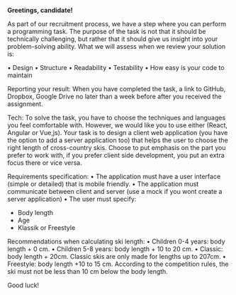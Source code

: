 __Greetings, candidate!__


As part of our recruitment process, we have a step where you can perform a programming task. The purpose of the task is not that it should be technically challenging, but rather that it should give us insight into your problem-solving ability. What we will assess when we review your solution is:

• Design
• Structure
• Readability
• Testability
• How easy is your code to maintain

Reporting your result:
When you have completed the task, a link to GitHub, Dropbox, Google Drive no later than a week before after you received the assignment. 

Tech:
To solve the task, you have to choose the techniques and languages you feel comfortable with. However, we would like you to use either (React, Angular or Vue,js). Your task is to design a client web application (you have the option to add a server application too) that helps the user to choose the right length of cross-country skis. Choose to put emphasis on the part you prefer to work with, if you prefer client side development, you put an extra focus there or vice versa.

Requirements specification:
• The application must have a user interface (simple or detailed) that is mobile friendly.
• The application must communicate between client and server (use a mock if you wont create a server application)
• The user must specify: 
  - Body length
  - Age
  - Klassik or Freestyle


Recommendations when calculating ski length:
• Children 0-4 years: body length + 0 cm.
• Children 5-8 years: body length + 10 to 20 cm.
• Classic: body length + 20cm. Classic skis are only made for lengths up to 207cm.
• Freestyle: body length +10 to 15 cm. According to the competition rules, the ski must not be less than 10 cm below the body length.

Good luck!
